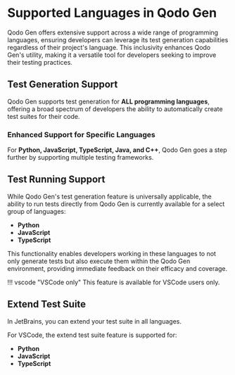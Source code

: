 # Supported Languages in Qodo Gen

Qodo Gen offers extensive support across a wide range of programming languages, ensuring developers can leverage its test generation capabilities regardless of their project's language. This inclusivity enhances Qodo Gen's utility, making it a versatile tool for developers seeking to improve their testing practices.

## Test Generation Support

Qodo Gen supports test generation for **ALL programming languages**, offering a broad spectrum of developers the ability to automatically create test suites for their code.

### Enhanced Support for Specific Languages

For **Python, JavaScript, TypeScript, Java, and C++**, Qodo Gen goes a step further by supporting multiple testing frameworks.

## Test Running Support

While Qodo Gen's test generation feature is universally applicable, the ability to run tests directly from Qodo Gen is currently available for a select group of languages:

- **Python**
- **JavaScript**
- **TypeScript**

This functionality enables developers working in these languages to not only generate tests but also execute them within the Qodo Gen environment, providing immediate feedback on their efficacy and coverage.

!!! vscode "VSCode only"
    This feature is available for VSCode users only.

## Extend Test Suite

In JetBrains, you can extend your test suite in all languages. 

For VSCode, the extend test suite feature is supported for:

- **Python**
- **JavaScript**
- **TypeScript**

